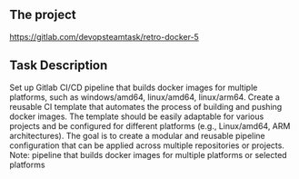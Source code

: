 ## The project
https://gitlab.com/devopsteamtask/retro-docker-5

## Task Description

Set up Gitlab CI/CD pipeline that builds docker images for multiple platforms, such
as windows/amd64, linux/amd64, linux/arm64.
Create a reusable CI template that automates the process of building and pushing
docker images. The template should be easily adaptable for various projects and be
configured for different platforms (e.g., Linux/amd64, ARM architectures).
The goal is to create a modular and reusable pipeline configuration that can be
applied across multiple repositories or projects.
Note: pipeline that builds docker images for multiple platforms or selected
platforms